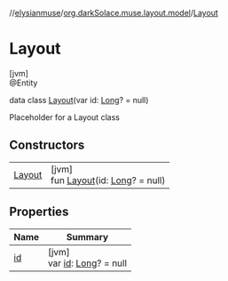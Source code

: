 //[elysianmuse](../../../index.md)/[org.darkSolace.muse.layout.model](../index.md)/[Layout](index.md)

# Layout

[jvm]\
@Entity

data class [Layout](index.md)(var id: [Long](https://kotlinlang.org/api/latest/jvm/stdlib/kotlin/-long/index.html)? = null)

Placeholder for a Layout class

## Constructors

| | |
|---|---|
| [Layout](-layout.md) | [jvm]<br>fun [Layout](-layout.md)(id: [Long](https://kotlinlang.org/api/latest/jvm/stdlib/kotlin/-long/index.html)? = null) |

## Properties

| Name | Summary |
|---|---|
| [id](id.md) | [jvm]<br>var [id](id.md): [Long](https://kotlinlang.org/api/latest/jvm/stdlib/kotlin/-long/index.html)? = null |
